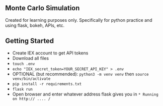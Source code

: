 ## Monte Carlo Simulation
Created for learning purposes only. Specifically for python practice and using flask, bokeh, APIs, etc.
## Getting Started
- Create IEX account to get API tokens
- Download all files
- `touch .env`
- `echo "IEX_secret_token=YOUR_SECRET_API_KEY" > .env`
- OPTIONAL (but recommended): `python3 -m venv venv` then `source venv/bin/activate`
- `pip install -r requirements.txt`
- `flask run`
- Open browser and enter whatever address flask gives you in `* Running on http:// .... /`
